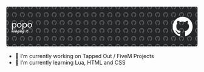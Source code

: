 ![Header](./github-header-image.png) 

- 🔭 I’m currently working on Tapped Out / FiveM Projects
- 🌱 I’m currently learning Lua, HTML and CSS
